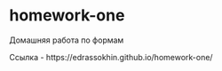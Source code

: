 # homework-one
<p> Домашняя работа по формам </p>
<p>Ссылка - https://edrassokhin.github.io/homework-one/</p>
